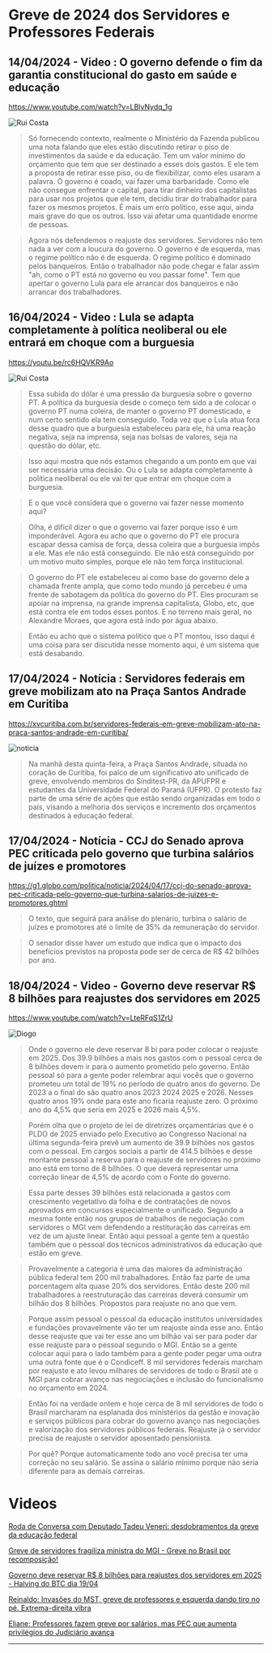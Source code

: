 
# Greve de 2024 dos Servidores e Professores Federais

## 14/04/2024 - Video :  O governo defende o fim da garantia constitucional do gasto em saúde e educação 

https://www.youtube.com/watch?v=LBlyNydq_1g

![Rui Costa](https://img.youtube.com/vi/LBlyNydq_1g/1.jpg)

> Só fornecendo contexto, realmente o Ministério da Fazenda publicou uma nota falando que eles estão discutindo retirar o piso de investimentos da saúde e da educação. Tem um valor mínimo do orçamento que tem que ser destinado a esses dois gastos. E ele tem a proposta de retirar esse piso, ou de flexibilizar, como eles usaram a palavra. O governo é coado, vai fazer uma barbaridade. Como ele não consegue enfrentar o capital, para tirar dinheiro dos capitalistas para usar nos projetos que ele tem, decidiu tirar do trabalhador para fazer os mesmos projetos. É mais um erro político, esse aqui, ainda mais grave do que os outros. Isso vai afetar uma quantidade enorme de pessoas.

> Agora nós defendemos o reajuste dos servidores. Servidores não tem nada a ver com a loucura do governo. O governo é de esquerda, mas o regime político não é de esquerda. O regime político é dominado pelos banqueiros. Então o trabalhador não pode chegar e falar assim "ah, como o PT está no governo eu vou passar fome". Tem que apertar o governo Lula para ele arrancar dos banqueiros e não arrancar dos trabalhadores. 


## 16/04/2024 - Video : Lula se adapta completamente à política neoliberal ou ele entrará em choque com a burguesia

https://youtu.be/rc6HQVKR9Ao

![Rui Costa](https://img.youtube.com/vi/rc6HQVKR9Ao/1.jpg)

> Essa subida do dólar é uma pressão da burguesia sobre o governo PT. A política da burguesia desde o começo tem sido a de colocar o governo PT numa coleira, de manter o governo PT domesticado, e num certo sentido ela tem conseguido. Toda vez que o Lula atua fora desse quadro que a burguesia estabeleceu para ele, há uma reação negativa, seja na imprensa, seja nas bolsas de valores, seja na questão do dólar, etc.

> Isso aqui mostra que nós estamos chegando a um ponto em que vai ser necessária uma
decisão. Ou o Lula se adapta completamente à política neoliberal ou ele vai ter que entrar em choque com a burguesia.

> E o que você considera que o governo vai fazer nesse momento aqui?

> Olha, é difícil dizer o que o governo vai fazer porque isso é um imponderável.
Agora eu acho que o governo do PT ele procura escapar dessa camisa de força, dessa coleira que a burguesia impôs a ele. Mas ele não está conseguindo. Ele não está conseguindo por um motivo muito simples, porque ele não tem força institucional.

> O governo do PT ele estabeleceu aí como base do governo dele a chamada frente ampla, que como todo mundo já percebeu é uma frente de sabotagem da política do governo do PT. Eles procuram se apoiar na imprensa, na grande imprensa capitalista, Globo, etc, que está contra ele em todos esses pontos. E no terreno mais geral, no Alexandre Moraes, que agora está indo por água abaixo. 

> Então eu acho que o sistema político que o PT montou, isso daqui é uma coisa para ser discutida nesse momento aqui, é um sistema que está desabando.

## 17/04/2024 - Notícia : Servidores federais em greve mobilizam ato na Praça Santos Andrade em Curitiba

https://xvcuritiba.com.br/servidores-federais-em-greve-mobilizam-ato-na-praca-santos-andrade-em-curitiba/

![noticia](https://xvcuritiba.com.br/wp-content/uploads/2024/04/437962502_946671197459842_7609752838606925998_n-860x645.jpg.webp) 

> Na manhã desta quinta-feira, a Praça Santos Andrade, situada no coração de Curitiba, foi palco de um significativo ato unificado de greve, envolvendo membros do Sinditest-PR, da APUFPR e estudantes da Universidade Federal do Paraná (UFPR). O protesto faz parte de uma série de ações que estão sendo organizadas em todo o país, visando a melhoria dos serviços e incremento dos orçamentos destinados à educação federal.

## 17/04/2024 - Notícia - CCJ do Senado aprova PEC criticada pelo governo que turbina salários de juízes e promotores

https://g1.globo.com/politica/noticia/2024/04/17/ccj-do-senado-aprova-pec-criticada-pelo-governo-que-turbina-salarios-de-juizes-e-promotores.ghtml

> O texto, que seguirá para análise do plenário, turbina o salário de juízes e promotores até o limite de 35% da remuneração do servidor. 

> O senador disse haver um estudo que indica que o impacto dos benefícios previstos na proposta pode ser de cerca de R$ 42 bilhões por ano.

## 18/04/2024 - Video - Governo deve reservar R$ 8 bilhões para reajustes dos servidores em 2025

https://www.youtube.com/watch?v=LteRFqS1ZrU

![Diogo](https://img.youtube.com/vi/LteRFqS1ZrU/1.jpg)

> Onde o governo ele deve reservar 8 bi para poder colocar o reajuste em 2025. Dos 39.9 bilhões a mais nos gastos com o pessoal cerca de 8 bilhões devem ir para o aumento prometido pelo governo. Então pessoal só para a gente poder relembrar aqui vocês que o governo prometeu um total de 19% no período de quatro anos do governo. De 2023 a o final do são quatro anos 2023 2024 2025 e 2026. Nesses quatro anos 19% onde para este ano ficaria reajuste zero. O próximo ano do 4,5% que seria em 2025 e 2026 mais 4,5%.

> Porém olha que o projeto de lei de diretrizes orçamentárias que é o PLDO de 2025 enviado pelo Executivo ao Congresso Nacional na última segunda-feira prevê um aumento de 39.9 bilhões nos gastos com o pessoal. Em cargos sociais a partir de 414.5 bilhões e desse montante pessoal a reserva para o reajuste de servidores no próximo ano está em torno de 8 bilhões. O que deverá representar uma correção linear de 4,5% de acordo com o Fonte do governo.

> Essa parte desses 39 bilhões está relacionada a gastos com crescimento vegetativo da folha e de contratações de novos aprovados em concursos especialmente o unificado. Segundo a mesma fonte então nos grupos de trabalhos de negociação com servidores o MGI vem defendendo a restituração das carreiras em vez de um ajuste linear. Então aqui pessoal a gente tem a questão também que o pessoal dos técnicos administrativos da educação que estão em greve.

> Provavelmente a categoria é uma das maiores da administração pública federal tem 200 mil trabalhadores. Então faz parte de uma porcentagem alta quase 20% dos servidores. Então deste 200 mil trabalhadores a reestruturação das carreiras deverá consumir um bilhão dos 8 bilhões. Propostos para reajuste no ano que vem.

> Porque assim pessoal o pessoal da educação institutos universidades e fundações provavelmente vão ter um reajuste ainda esse ano. Então desse reajuste que vai ter esse ano um bilhão vai ser para poder dar esse reajuste para o pessoal segundo o MGI. Então se a gente colocar aqui para o lado também para a gente poder pegar uma outra uma outra fonte que é o Condiceff. 8 mil servidores federais marcham por reajuste e ato levou milhares de servidores de todo o Brasil até o MGI para cobrar avanço nas negociações e inclusão do funcionalismo no orçamento em 2024.

> Então foi na verdade ontem e hoje cerca de 8 mil servidores de todo o Brasil marcharam na esplanada dos ministérios da gestão e inovação e serviços públicos para cobrar do governo avanço nas negociações e valorização dos servidores públicos federais. Reajuste já o servidor precisa de reajuste o servidor aposentado pensionista.

> Por quê? Porque automaticamente todo ano você precisa ter uma correção no seu salário. Se assina o salário mínimo porque não seria diferente para as demais carreiras. 




# Videos

[ Roda de Conversa com Deputado Tadeu Veneri: desdobramentos da greve da educação federal](https://www.youtube.com/watch?v=6dU2AsCxq_o)

[Greve de servidores fragiliza ministra do MGI - Greve no Brasil por recomposição!](https://www.youtube.com/watch?v=cK-jUjhLfCE)

[Governo deve reservar R$ 8 bilhões para reajustes dos servidores em 2025 - Halving do BTC dia 19/04](https://www.youtube.com/watch?v=LteRFqS1ZrU)

[Reinaldo: Invasões do MST, greve de professores e esquerda dando tiro no pé. Extrema-direita vibra](https://www.youtube.com/watch?v=_3OZyCwBaXk)

[Eliane: Professores fazem greve por salários, mas PEC que aumenta privilégios do Judiciário avança](https://www.youtube.com/watch?v=WYsyRnPcias)

---





